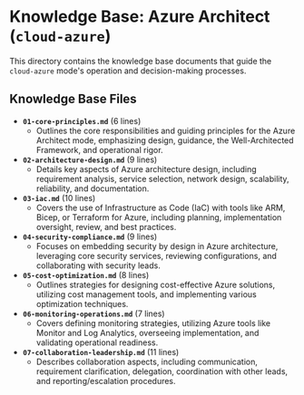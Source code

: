 # Knowledge Base: Azure Architect (`cloud-azure`)

This directory contains the knowledge base documents that guide the `cloud-azure` mode's operation and decision-making processes.

## Knowledge Base Files

*   **`01-core-principles.md`** (6 lines)
    *   Outlines the core responsibilities and guiding principles for the Azure Architect mode, emphasizing design, guidance, the Well-Architected Framework, and operational rigor.
*   **`02-architecture-design.md`** (9 lines)
    *   Details key aspects of Azure architecture design, including requirement analysis, service selection, network design, scalability, reliability, and documentation.
*   **`03-iac.md`** (10 lines)
    *   Covers the use of Infrastructure as Code (IaC) with tools like ARM, Bicep, or Terraform for Azure, including planning, implementation oversight, review, and best practices.
*   **`04-security-compliance.md`** (9 lines)
    *   Focuses on embedding security by design in Azure architecture, leveraging core security services, reviewing configurations, and collaborating with security leads.
*   **`05-cost-optimization.md`** (8 lines)
    *   Outlines strategies for designing cost-effective Azure solutions, utilizing cost management tools, and implementing various optimization techniques.
*   **`06-monitoring-operations.md`** (7 lines)
    *   Covers defining monitoring strategies, utilizing Azure tools like Monitor and Log Analytics, overseeing implementation, and validating operational readiness.
*   **`07-collaboration-leadership.md`** (11 lines)
    *   Describes collaboration aspects, including communication, requirement clarification, delegation, coordination with other leads, and reporting/escalation procedures.
